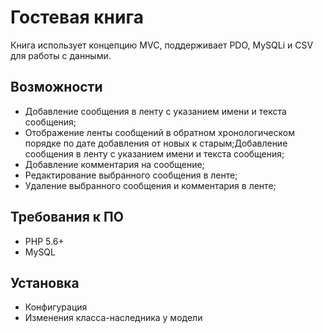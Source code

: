 # Гостевая книга
Книга использует концепцию MVC, поддерживает PDO, MySQLi и CSV для работы с данными.
## Возможности

+ Добавление сообщения в ленту с указанием имени и текста сообщения;
+ Отображение ленты сообщений в обратном хронологическом порядке  по дате добавления от новых к старым;Добавление сообщения в ленту с указанием имени и текста сообщения;
+ Добавление комментария на сообщение;
+ Редактирование выбранного сообщения в ленте;
+ Удаление выбранного сообщения и комментария в ленте;

## Требования к ПО
+ PHP 5.6+
+ MySQL


## Установка
+ Конфигурация
+ Изменения класса-наследника у модели